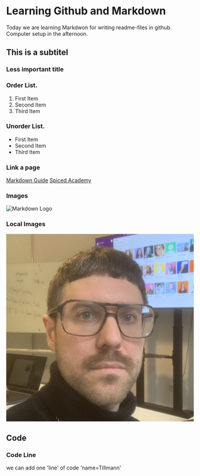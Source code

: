 # Learning Github and Markdown
Today we are learning Markdwon for writing readme-files in github. Computer setup in the afternoon.


## This is a subtitel

### Less important title

### Order List.
1. First Item
2. Second Item
3. Third Item

### Unorder List.
- First Item
- Second Item
- Third Item

### Link a page
[Markdown Guide](https://www.markdownguide.org/basic-syntax/#links)
[Spiced Academy](https://www.spiced-academy.com/en)

### Images
![Markdown Logo](https://www.fullstackpython.com/img/logos/markdown.png)

### Local Images
![portrait](./portrait_spiced.jpg)

## Code

### Code Line

we can add one 'line' of code 'name=Tillmann'
